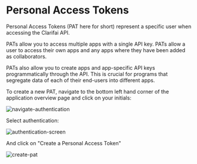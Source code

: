 # Personal Access Tokens

Personal Access Tokens \(PAT here for short\) represent a specific user when accessing the Clarifai API.

PATs allow you to access multiple apps with a single API key. PATs allow a user to access their own apps and any apps where they have been added as collaborators.

PATs also allow you to create apps and app-specific API keys programmatically through the API. This is crucial for programs that segregate data of each of their end-users into different apps.

To create a new PAT, navigate to the bottom left hand corner of the application overview page and click on your initials:

![navigate-authentication](../../.gitbook/assets/navigate_authentication%20%282%29%20%282%29%20%283%29%20%284%29%20%284%29%20%284%29%20%283%29%20%281%29.jpg)

Select authentication:

![authentication-screen](../../.gitbook/assets/authentication_screen%20%282%29%20%282%29%20%283%29%20%284%29%20%284%29%20%284%29%20%284%29%20%287%29%20%287%29%20%281%29.jpg)

And click on "Create a Personal Access Token"

![create-pat](../../.gitbook/assets/create_pat%20%282%29%20%282%29%20%283%29%20%284%29%20%284%29%20%284%29%20%284%29%20%287%29%20%288%29.jpg)

